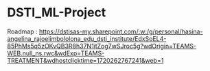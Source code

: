 # DSTI_ML-Project

Roadmap : https://dstisas-my.sharepoint.com/:w:/g/personal/hasina-angelina_rajoelimbololona_edu_dsti_institute/EdxSoEL4-85PhMs5q5zOKvQB3R8h37N1itZog7wSJroc5g?wdOrigin=TEAMS-WEB.null_ns.rwc&wdExp=TEAMS-TREATMENT&wdhostclicktime=1720262767241&web=1
